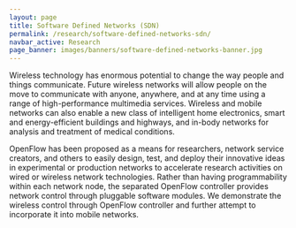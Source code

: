 ```yaml
---
layout: page
title: Software Defined Networks (SDN)
permalink: /research/software-defined-networks-sdn/
navbar_active: Research
page_banner: images/banners/software-defined-networks-banner.jpg
---
```



Wireless technology has enormous potential to change the way people and things communicate. Future wireless networks will allow people on the move to communicate with anyone, anywhere, and at any time using a range of high-performance multimedia services. Wireless and mobile networks can also enable a new class of intelligent home electronics, smart and energy-efficient buildings and highways, and in-body networks for analysis and treatment of medical conditions.

OpenFlow has been proposed as a means for researchers, network service creators, and others to easily design, test, and deploy their innovative ideas in experimental or production networks to accelerate research activities on wired or wireless network technologies. Rather than having programmability within each network node, the separated OpenFlow controller provides network control through pluggable software modules. We demonstrate the wireless control through OpenFlow controller and further attempt to incorporate it into mobile networks.
